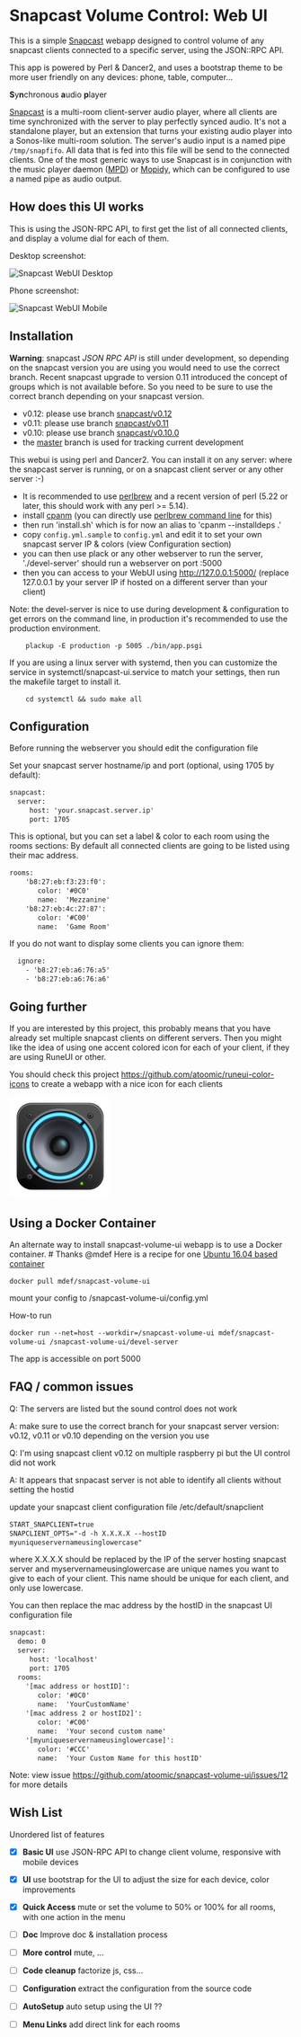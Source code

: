 Snapcast Volume Control: Web UI
===============================

This is a simple [Snapcast](https://github.com/badaix/snapcast) webapp designed to control volume of any snapcast clients connected to a specific server, using the JSON::RPC API.

This app is powered by Perl & Dancer2, and uses a bootstrap theme to be more user friendly on any devices: phone, table, computer...

**S**y**n**chronous **a**udio **p**layer

[Snapcast](https://github.com/badaix/snapcast)  is a multi-room client-server audio player, where all clients are time synchronized with the server to play perfectly synced audio. It's not a standalone player, but an extension that turns your existing audio player into a Sonos-like multi-room solution.
The server's audio input is a named pipe `/tmp/snapfifo`. All data that is fed into this file will be send to the connected clients. One of the most generic ways to use Snapcast is in conjunction with the music player daemon ([MPD](http://www.musicpd.org/)) or [Mopidy](https://www.mopidy.com/), which can be configured to use a named pipe as audio output.

How does this UI works
----------------------

This is using the JSON-RPC API, to first get the list of all connected clients,
and display a volume dial for each of them.

Desktop screenshot:

![Snapcast WebUI Desktop](https://raw.githubusercontent.com/atoomic/snapcast-volume-ui/master/doc/screenshot-desktop.png)

Phone screenshot:

![Snapcast WebUI Mobile](https://raw.githubusercontent.com/atoomic/snapcast-volume-ui/master/doc/screenshot-mobile.png)

Installation
------------

**Warning**: snapcast *JSON RPC API* is still under development, so depending on the snapcast version you are using you would need to use
the correct branch. Recent snapcast upgrade to version 0.11 introduced the concept of groups which is not available before.
So you need to be sure to use the correct branch depending on your snapcast version.

* v0.12: please use branch [snapcast/v0.12](https://github.com/atoomic/snapcast-volume-ui/tree/snapcast/v0.12)
* v0.11: please use branch [snapcast/v0.11](https://github.com/atoomic/snapcast-volume-ui/tree/snapcast/v0.11)
* v0.10: please use branch [snapcast/v0.10.0](https://github.com/atoomic/snapcast-volume-ui/tree/snapcast/v0.10.0)
* the [master](https://github.com/atoomic/snapcast-volume-ui/tree/master) branch is used for tracking current development

This webui is using perl and Dancer2. 
You can install it on any server: where the snapcast server is running, or on a snapcast client server or any other server :-)

* It is recommended to use [perlbrew](https://perlbrew.pl) and a recent version of perl (5.22 or later, this should work with any perl >= 5.14).
* install [cpanm](https://metacpan.org/pod/App::cpanminus) (you can directly use [perlbrew command line](https://perlbrew.pl/Perlbrew-and-Friends.html) for this)
* then run 'install.sh' which is for now an alias to 'cpanm --installdeps .'
* copy `config.yml.sample` to `config.yml` and edit it to set your own snapcast server IP & colors (view Configuration section)
* you can then use plack or any other webserver to run the server, './devel-server' should run a webserver on port :5000
* then you can access to your WebUI using http://127.0.0.1:5000/ (replace 127.0.0.1 by your server IP if hosted on a different server than your client)

Note: the devel-server is nice to use during development & configuration to get errors on the command line, in production it's recommended to use the production environment.

		plackup -E production -p 5005 ./bin/app.psgi

If you are using a linux server with systemd, then you can customize the service in systemctl/snapcast-ui.service to match your settings, then run the makefile target to install it.

		cd systemctl && sudo make all

Configuration
-------------
Before running the webserver you should edit the configuration file

Set your snapcast server hostname/ip and port (optional, using 1705 by default):

	snapcast:
	  server:
	     host: 'your.snapcast.server.ip'
	     port: 1705

This is optional, but you can set a label & color to each room using the rooms sections:
By default all connected clients are going to be listed using their mac address.

    rooms:
	    'b8:27:eb:f3:23:f0':
	       color: '#0C0'
	       name:  'Mezzanine'
	    'b8:27:eb:4c:27:87':
	       color: '#C00'
	       name:  'Game Room'

If you do not want to display some clients you can ignore them:

	  ignore:
	    - 'b8:27:eb:a6:76:a5'
	    - 'b8:27:eb:a6:76:a6'    

Going further
-------------

If you are interested by this project, this probably means that you have already set multiple snapcast clients on different servers. Then you might like the idea of using one accent colored icon for each of your client, if they are using RuneUI or other. 

You should check this project https://github.com/atoomic/runeui-color-icons to create a webapp with a nice icon for each clients

![Blue](https://raw.githubusercontent.com/atoomic/runeui-color-icons/master/blue/apple-touch-icon.png)

Using a Docker Container
------------------------

An alternate way to install snapcast-volume-ui webapp is to use a Docker container. # Thanks @mdef
Here is a recipe for one [Ubuntu 16.04 based container](https://hub.docker.com/r/mdef/snapcast-volume-ui/)

	docker pull mdef/snapcast-volume-ui

mount your config to /snapcast-volume-ui/config.yml

How-to run

	docker run --net=host --workdir=/snapcast-volume-ui mdef/snapcast-volume-ui /snapcast-volume-ui/devel-server

The app is accessible on port 5000

FAQ / common issues
------------------------

Q: The servers are listed but the sound control does not work

A: make sure to use the correct branch for your snapcast server version: v0.12, v0.11 or v0.10 depending on the version you use

Q: I'm using snapcast client v0.12 on multiple raspberry pi but the UI control did not work

A: It appears that snpacast server is not able to identify all clients without setting the hostid

update your snapcast client configuration file /etc/default/snapclient
```
START_SNAPCLIENT=true
SNAPCLIENT_OPTS="-d -h X.X.X.X --hostID myuniqueservernameusinglowercase"
```
where X.X.X.X should be replaced by the IP of the server hosting snapcast server
and myservernameusinglowercase are unique names you want to give to each of your client.
This name should be unique for each client, and only use lowercase.

You can then replace the mac address by the hostID in the snapcast UI configuration file

```
snapcast:
  demo: 0
  server:
     host: 'localhost'
     port: 1705
  rooms:
    '[mac address or hostID]':
       color: '#0C0'
       name:  'YourCustomName'
    '[mac address 2 or hostID2]':
       color: '#C00'
       name:  'Your second custom name'
    '[myuniqueservernameusinglowercase]':
       color: '#CCC'
       name:  'Your Custom Name for this hostID'
```

Note: view issue https://github.com/atoomic/snapcast-volume-ui/issues/12 for more details


Wish List
-------
Unordered list of features
- [X] **Basic UI** use JSON-RPC API to change client volume, responsive with mobile devices
- [X] **UI** use bootstrap for the UI to adjust the size for each device, color improvements
- [X] **Quick Access** mute or set the volume to 50% or 100% for all rooms, with one action in the menu
- [ ] **Doc** Improve doc & installation process
- [ ] **More control** mute, ...
- [ ] **Code cleanup** factorize js, css...
- [ ] **Configuration** extract the configuration from the source code
- [ ] **AutoSetup** auto setup using the UI ??
- [ ] **Menu Links** add direct link for each rooms

